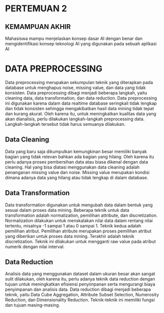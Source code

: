 # **PERTEMUAN 2**

## **KEMAMPUAN AKHIR**
Mahasiswa mampu menjelaskan konsep dasar AI dengan benar dan mengidentifikasi konsep teknologi AI yang digunakan pada sebuah aplikasi AI


# DATA PREPROCESSING

Data preprocessing merupakan sekumpulan teknik yang diterapkan pada database untuk menghapus noise, missing value, dan data yang tidak konsisten. Data preprocessing dibagi menjadi beberapa langkah, yaitu cleaning data, data transformation, dan data reduction. Data preprocessing ini digunakan karena dalam data realtime database seringkali tidak lengkap dan tidak konsisten sehingga mengakibatkan hasil data mining tidak tepat dan kurang akurat. Oleh karena itu, untuk meningkatkan kualitas data yang akan dianalisis, perlu dilakukan langkah-langkah preprocessing data. Langkah-langkah tersebut tidak harus semuanya dilakukan. 

## Data Cleaning
Data yang baru saja dikumpulkan kemungkinan besar memiliki banyak bagian yang tidak relevan bahkan ada bagian yang hilang. Oleh karena itu perlu adanya proses pembersihan data atau biasa dikenal dengan data cleaning. Hal yang bisa diatasi menggunakan data cleaning adalah penanganan missing value dan noise. Missing value merupakan kondisi dimana adanya data yang hilang atau tidak lengkap di dalam database.

## Data Transformation
Data transformation digunakan untuk mengubah data dalam bentuk yang sesuai dalam proses data mining. Beberapa teknik untuk data transformation adalah normalization, pemilihan attribute, dan discretization. Normalization dilakukan untuk menskalakan nilai data dalam rentang nilai tertentu, misalnya -1 sampai 1 atau 0 sampai 1. Teknik kedua adalah pemilihan atribut. Pemilihan atribute merupakan proses pemilihan atribut yang diberikan untuk proses data mining. Terakhir adalah teknik discretization. Teknik ini dilakukan untuk mengganti raw value pada atribut numerik dengan nilai interval.

## Data Reduction
Analisis data yang menggunakan dataset dalam ukuran besar akan sangat sulit dilakukan, oleh karena itu, perlu adanya teknik data reduction dengan tujuan untuk meningkatkan efisiensi penyimpanan serta mengurangi biaya penyimpanan dan analisis data. Data reduction dibagi menjadi beberapa teknik, yaitu Data Cube Aggregation, Attribute Subset Selection, Numerosity Reduction, dan Dimensionality Reduction. Teknik-teknik ini memiliki fungsi dan tujuan masing-masing. 